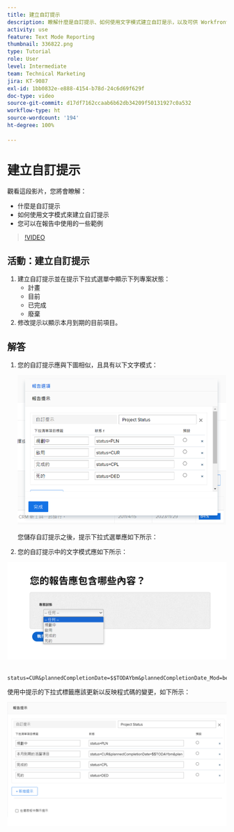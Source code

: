 ```yaml
---
title: 建立自訂提示
description: 瞭解什麼是自訂提示、如何使用文字模式建立自訂是示，以及可供 Workfront 之報告功能使用的範例。
activity: use
feature: Text Mode Reporting
thumbnail: 336822.png
type: Tutorial
role: User
level: Intermediate
team: Technical Marketing
jira: KT-9087
exl-id: 1bb0832e-e888-4154-b78d-24c6d69f629f
doc-type: video
source-git-commit: d17df7162ccaab6b62db34209f50131927c0a532
workflow-type: ht
source-wordcount: '194'
ht-degree: 100%

---
```


# 建立自訂提示

觀看這段影片，您將會瞭解：

* 什麼是自訂提示
* 如何使用文字模式來建立自訂提示
* 您可以在報告中使用的一些範例

>[!VIDEO](https://video.tv.adobe.com/v/336822/?quality=12&learn=on&enablevpops)

## 活動：建立自訂提示

1. 建立自訂提示並在提示下拉式選單中顯示下列專案狀態：
   * 計畫
   * 目前
   * 已完成
   * 廢棄
1. 修改提示以顯示本月到期的目前項目。

## 解答

1. 您的自訂提示應與下圖相似，且具有以下文字模式：

   ![影像顯示在文字模式中建立新篩選器的畫面](assets/cp-01.png)

   您儲存自訂提示之後，提示下拉式選單應如下所示：

1. 您的自訂提示中的文字模式應如下所示：

![影像顯示在文字模式中建立新篩選器的畫面](assets/cp-02.png)

```
   status=CUR&plannedCompletionDate=$$TODAYbm&plannedCompletionDate_Mod=between&plannedCompletionDate_Range=$$TODAYem 
```

使用中提示的下拉式標籤應該更新以反映程式碼的變更，如下所示：

![影像顯示在文字模式中建立新篩選器的畫面](assets/cp-02a.png)
